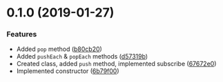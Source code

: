 # 0.1.0 (2019-01-27)

### Features

* Added `pop` method ([b80cb20](https://github.com/GerkinDev/stack-subject/commit/b80cb20))
* Added `pushEach` & `popEach` methods ([d57319b](https://github.com/GerkinDev/stack-subject/commit/d57319b))
* Created class, added `push` method, implemented subscribe ([67672e0](https://github.com/GerkinDev/stack-subject/commit/67672e0))
* Implemented constructor ([6b79f00](https://github.com/GerkinDev/stack-subject/commit/6b79f00))
